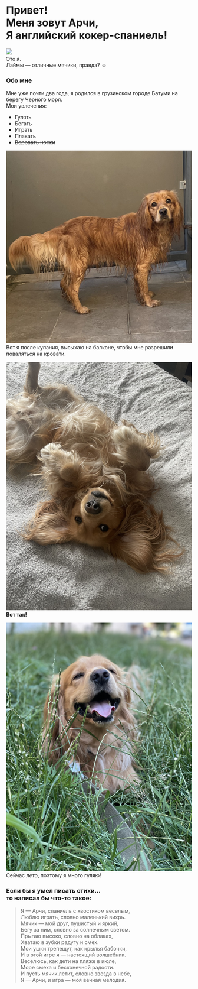 # Привет!<br>Меня зовут Арчи,<br> Я английский кокер-спаниель!<br>
<img src=img/1.PNG><br>
Это я.<br>Лаймы — отличные мячики, правда? ☺

### Обо мне
Мне уже почти два года, я родился в грузинском городе Батуми на берегу Черного моря.<br>
Мои увлечения:
- Гулять
- Бегать
- Играть
- Плавать
- ~~Воровать носки~~
  
<img src=img/2.JPG><br>
Вот я после купания, высыхаю на балконе, чтобы мне разрешили поваляться на кровати.<br>

<img src=img/3.JPG><br>
**Вот так!**

<img src=img/4.JPG><br>
Сейчас *лето*, поэтому я много гуляю!

### Если бы я умел писать стихи...<br>то написал бы что-то такое:
>Я — Арчи, спаниель с хвостиком веселым,<br>Люблю играть, словно маленький вихрь.<br>Мячик — мой друг, пушистый и яркий,<br>Бегу за ним, словно за солнечным светом.<br>Прыгаю высоко, словно на облаках,<br>Хватаю в зубки радугу и смех.<br>Мои ушки трепещут, как крылья бабочки,<br>И в этой игре я — настоящий волшебник.<br>Веселюсь, как дети на пляже в июле,<br>Море смеха и бесконечной радости.<br>И пусть мячик летит, словно звезда в небе,<br>Я — Арчи, и игра — моя вечная мелодия.
